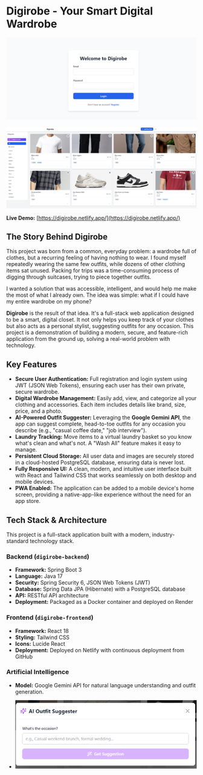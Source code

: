 
# Digirobe - Your Smart Digital Wardrobe

![Digirobe Login Screen](./digirobe/screenshots/01-login-screen.png)

![Digirobe Home Screen](./digirobe/screenshots/06-ProductHomepage.png)

**Live Demo:** [https://digirobe.netlify.app/](https://digirobe.netlify.app/)

## The Story Behind Digirobe

This project was born from a common, everyday problem: a wardrobe full of clothes, but a recurring feeling of having nothing to wear. I found myself repeatedly wearing the same few outfits, while dozens of other clothing items sat unused. Packing for trips was a time-consuming process of digging through suitcases, trying to piece together outfits.

I wanted a solution that was accessible, intelligent, and would help me make the most of what I already own. The idea was simple: what if I could have my entire wardrobe on my phone?

**Digirobe** is the result of that idea. It's a full-stack web application designed to be a smart, digital closet. It not only helps you keep track of your clothes but also acts as a personal stylist, suggesting outfits for any occasion. This project is a demonstration of building a modern, secure, and feature-rich application from the ground up, solving a real-world problem with technology.

## Key Features

* **Secure User Authentication:** Full registration and login system using JWT (JSON Web Tokens), ensuring each user has their own private, secure wardrobe.
* **Digital Wardrobe Management:** Easily add, view, and categorize all your clothing and accessories. Each item includes details like brand, size, price, and a photo.
* **AI-Powered Outfit Suggester:** Leveraging the **Google Gemini API**, the app can suggest complete, head-to-toe outfits for any occasion you describe (e.g., "casual coffee date," "job interview").
* **Laundry Tracking:** Move items to a virtual laundry basket so you know what's clean and what's not. A "Wash All" feature makes it easy to manage.
* **Persistent Cloud Storage:** All user data and images are securely stored in a cloud-hosted PostgreSQL database, ensuring data is never lost.
* **Fully Responsive UI:** A clean, modern, and intuitive user interface built with React and Tailwind CSS that works seamlessly on both desktop and mobile devices.
* **PWA Enabled:** The application can be added to a mobile device's home screen, providing a native-app-like experience without the need for an app store.

## Tech Stack & Architecture

This project is a full-stack application built with a modern, industry-standard technology stack.

### Backend (`digirobe-backend`)
* **Framework:** Spring Boot 3
* **Language:** Java 17
* **Security:** Spring Security 6, JSON Web Tokens (JWT)
* **Database:** Spring Data JPA (Hibernate) with a PostgreSQL database
* **API:** RESTful API architecture
* **Deployment:** Packaged as a Docker container and deployed on Render

### Frontend (`digirobe-frontend`)
* **Framework:** React 18
* **Styling:** Tailwind CSS
* **Icons:** Lucide React
* **Deployment:** Deployed on Netlify with continuous deployment from GitHub

### Artificial Intelligence
* **Model:** Google Gemini API for natural language understanding and outfit generation.

* ![Digirobe Home Screen](./digirobe/screenshots/07-AISuggestion.png)



